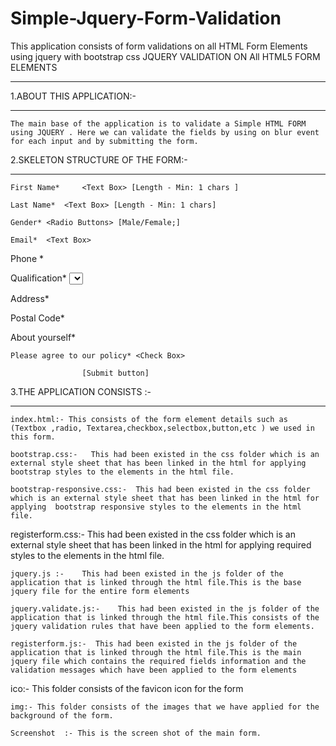 Simple-Jquery-Form-Validation
============================================

This application consists of form validations on all HTML Form Elements using jquery with bootstrap css
JQUERY VALIDATION ON All HTML5 FORM ELEMENTS
* * * * * * * * * * * * * * * * * * * * * * * * * * * * * * * * * * * *

  

1.ABOUT THIS APPLICATION:-
* * * * * * * * * * * * * * * * * * * * * 

	The main base of the application is to validate a Simple HTML FORM using JQUERY . Here we can validate the fields by using on blur event for each input and by submitting the form.

2.SKELETON STRUCTURE OF THE FORM:-
* * * * * * * * * * * * * * * * * * * * *  * * * *

	First Name* 	<Text Box> [Length - Min: 1 chars ] 

	Last Name*	<Text Box> [Length - Min: 1 chars] 

	Gender*	<Radio Buttons> [Male/Female;]

	Email*	<Text Box> 
   
   Phone * 	<Text Box>
   
   Qualification*	<Select Box> 
   
   Address*	<Text Area> 
   
   Postal Code*	<Text Box>
   
   About yourself*	<Text Area>
   
	Please agree to our policy*	<Check Box> 
							
			      	[Submit button] 


3.THE APPLICATION CONSISTS :-
* * * * * * * * * * * * * * * * * * * * *

	index.html:- This consists of the form element details such as (Textbox ,radio, Textarea,checkbox,selectbox,button,etc ) we used in this form. 

	bootstrap.css:-   This had been existed in the css folder which is an external style sheet that has been linked in the html for applying bootstrap styles to the elements in the html file.
	
	bootstrap-responsive.css:-  This had been existed in the css folder which is an external style sheet that has been linked in the html for applying  bootstrap responsive styles to the elements in the html file.
 
   registerform.css:-  This had been existed in the css folder which is an external style sheet that has been linked in the html for applying required styles to the elements in the html file.
	
	jquery.js :-    This had been existed in the js folder of the application that is linked through the html file.This is the base jquery file for the entire form elements
	
	jquery.validate.js:-    This had been existed in the js folder of the application that is linked through the html file.This consists of the jquery validation rules that have been applied to the form elements.
	
	registerform.js:-  This had been existed in the js folder of the application that is linked through the html file.This is the main jquery file which contains the required fields information and the validation messages which have been applied to the form elements

   ico:- This folder consists of the favicon icon for the form
   
	img:- This folder consists of the images that we have applied for the background of the form.

	Screenshot  :- This is the screen shot of the main form.




     

